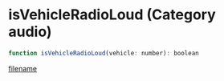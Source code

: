 # isVehicleRadioLoud (Category audio)

```js
function isVehicleRadioLoud(vehicle: number): boolean
```

[filename](isVehicleRadioLoud_m.md ':include')